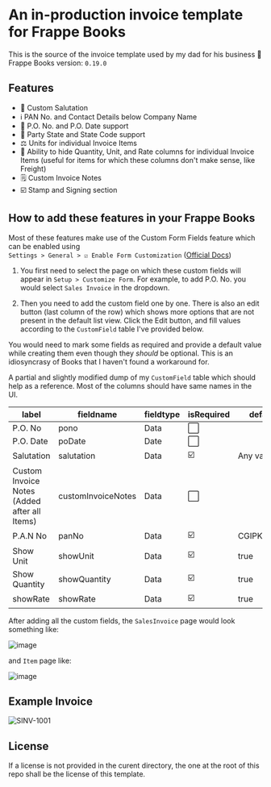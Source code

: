 # An in-production invoice template for Frappe Books
This is the source of the invoice template used by my dad for his business 💼  
Frappe Books version: `0.19.0`

## Features
- 🙏 Custom Salutation
- ℹ️ PAN No. and Contact Details below Company Name
- 📅 P.O. No. and P.O. Date support
- 📍 Party State and State Code support
- ⚖️ Units for individual Invoice Items
- 🙈 Ability to hide Quantity, Unit, and Rate columns for individual Invoice Items (useful for items for which these columns don't make sense, like Freight)
- 🗒️ Custom Invoice Notes
- ☑️ Stamp and Signing section

## How to add these features in your Frappe Books
Most of these features make use of the Custom Form Fields feature which can be enabled using   
`Settings > General > ☑️ Enable Form Customization` ([Official Docs](https://docs.frappebooks.com/miscellaneous/customize-form.html#custom-fields))

1. You first need to select the page on which these custom fields will appear in `Setup > Customize Form`. For example, to add P.O. No. you would select `Sales Invoice` in the dropdown.

2. Then you need to add the custom field one by one. There is also an edit button (last column of the row) which shows more options that are not present in the default list view.
Click the Edit button, and fill values according to the `CustomField` table I've provided below.

You would need to mark some fields as required and provide a default value while creating them even though they *should* be optional. This is an idiosyncrasy of Books that I haven't found a workaround for.

A partial and slightly modified dump of my `CustomField` table which should help as a reference. Most of the columns should have same names in the UI.

|                    label                     |     fieldname      | fieldtype | isRequired |  default   | section |  tab   |     parent      |
|----------------------------------------------|--------------------|-----------|------------|------------|---------|--------|-----------------|
| P.O. No                                      | pono               | Data      | ⬜         |            | Default | Main   | SalesInvoice    |
| P.O. Date                                    | poDate             | Date      | ⬜         |            | Default | Main   | SalesInvoice    |
| Salutation                                   | salutation         | Data      | ☑️         | Any val    | Default | Custom | SalesInvoice    |
| Custom Invoice Notes (Added after all Items) | customInvoiceNotes | Data      | ⬜         |            | Default | Main   | SalesInvoice    |
| P.A.N No                                     | panNo              | Data      | ☑️         | CGIPK8332F | Default | Custom | SalesInvoice    |
| Show Unit                                    | showUnit           | Data      | ☑️         | true       | Default | Custom | Item            |
| Show Quantity                                | showQuantity       | Data      | ☑️         | true       | Default | Custom | Item            |
| showRate                                     | showRate           | Data      | ☑️         | true       | Default | Custom | Item            |

After adding all the custom fields, the `SalesInvoice` page would look something like:

![image](https://github.com/pulsar17/templates/assets/42387090/e49eaf1d-3531-4098-bdec-9a8118d8457c)

and `Item` page like:

![image](https://github.com/pulsar17/templates/assets/42387090/446eefb4-ef90-4bd8-a407-a5155dd52260)


## Example Invoice
![SINV-1001](https://github.com/pulsar17/templates/assets/42387090/dfa2bfff-1eac-4a3c-82a1-24575717cfef)

## License
If a license is not provided in the curent directory, the one at the root of this repo shall be the license of this template.

